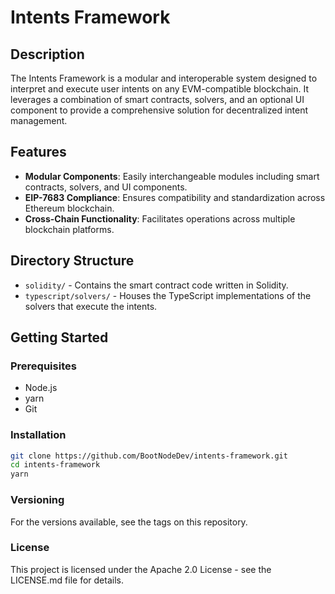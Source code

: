 # Intents Framework

## Description

The Intents Framework is a modular and interoperable system designed to interpret and execute user intents on any EVM-compatible blockchain. It leverages a combination of smart contracts, solvers, and an optional UI component to provide a comprehensive solution for decentralized intent management.

## Features

- **Modular Components**: Easily interchangeable modules including smart contracts, solvers, and UI components.
- **EIP-7683 Compliance**: Ensures compatibility and standardization across Ethereum blockchain.
- **Cross-Chain Functionality**: Facilitates operations across multiple blockchain platforms.

## Directory Structure

- `solidity/` - Contains the smart contract code written in Solidity.
- `typescript/solvers/` - Houses the TypeScript implementations of the solvers that execute the intents.

## Getting Started

### Prerequisites

- Node.js
- yarn
- Git

### Installation

```bash
git clone https://github.com/BootNodeDev/intents-framework.git
cd intents-framework
yarn
```

### Versioning

For the versions available, see the tags on this repository.

### License

This project is licensed under the Apache 2.0 License - see the LICENSE.md file for details.
